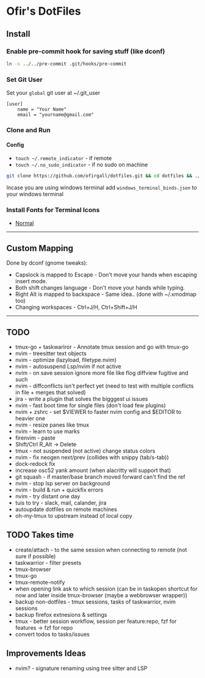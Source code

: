 # Ofir's DotFiles

## Install
### Enable pre-commit hook for saving stuff (like dconf)
```bash
ln -s ../../pre-commit .git/hooks/pre-commit
```

### Set Git User
Set your `global` git user at ~/.git_user
```
[user]
	name = "Your Name"
	email = "yourname@gmail.com"
```

### Clone and Run
#### Config
* `touch ~/.remote_indicator` - if remote
* `touch ~/.no_sudo_indicator` - if no sudo on machine
```bash
git clone https://github.com/ofirgall/dotfiles.git && cd dotfiles && ./install
```

Incase you are using windows terminal add `windows_terminal_binds.json` to your windows terminal

### Install Fonts for Terminal Icons
* [Normal](https://github.com/ryanoasis/nerd-fonts/blob/master/patched-fonts/UbuntuMono/Regular/complete/Ubuntu%20Mono%20Nerd%20Font%20Complete%20Mono.ttf)


---

## Custom Mapping
Done by dconf (gnome tweaks):
* Capslock is mapped to Escape - Don't move your hands when escaping insert mode.
* Both shift changes language - Don't move your hands while typing.
* Right Alt is mapped to backspace - Same idea.. (done with ~/.xmodmap too)
* Changing workspaces - Ctrl+J/H, Ctrl+Shift+J/H

---

## TODO
* tmux-go + taskwariror - Annotate tmux session and go with tmux-go 
* nvim - treesitter text objects
* nvim - optimize (lazyload, filetype.nvim)
* nvim - autosuspend Lsp/nvim if not active
* nvim - on save session ignore more file like flog diffview fugitive and such
* nvim - diffconflicts isn't perfect yet (need to test with multiple conflicts in file + merges that solved)
* jira - write a plugin that solves the bigggest ui issues
* nvim - fast boot time for single files (don't load few plugins)
* nvim + zshrc - set $VIEWER to faster nvim config and $EDITOR to heavier one
* nvim - resize panes like tmux
* nvim - learn to use marks
* firenvim - paste
* Shift/Ctrl R_Alt -> Delete
* tmux - not suspended (not active) change status colors 
* nvim - fix neogen next/prev (collides with snippy (tab/s-tab))
* dock-redock fix
* increase osc52 yank amount (when alacritty will support that)
* git squash - if master/base branch moved forward can't find the ref
* nvim - stop lsp server on background
* nvim - build & run + quickfix errors
* nvim - try distant one day
* tuis to try - slack, mail, calander, jira
* autoupdate dotfiles on remote machines
* oh-my-tmux to upstream instead of local copy

## TODO Takes time
* create/attach - to the same session when connecting to remote (not sure if possible)
* taskwarrior - filter presets
* tmux-browser
* tmux-go
* tmux-remote-notify
* when opening link ask to which session (can be in taskopen shortcut for now and later inside tmux-browser (maybe a webbrowser wrapper))
* backup non-dotfiles - tmux sessions, tasks of taskwarrior, nvim sessions
* backup firefox extnesions & settings
* tmux - better session workflow, session per feature:repo, fzf for features -> fzf for repo
* convert todos to tasks/issues


## Improvements Ideas
* nvim? - signature renaming using tree sitter and LSP
